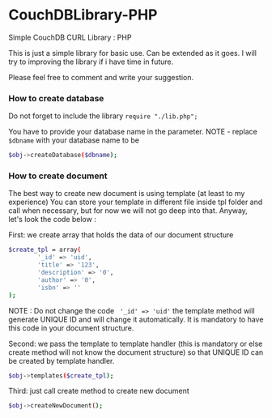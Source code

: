 # CouchDBLibrary-PHP
Simple CouchDB CURL Library : PHP

This is just a simple library for basic use. Can be extended as it goes.
I will try to improving the library if i have time in future.

Please feel free to comment and write your suggestion.


### How to create database
Do not forget to include the library ``` require "./lib.php"; ```

You have to provide your database name in the parameter.
NOTE - replace ``` $dbname``` with your database name to be
```sh
$obj->createDatabase($dbname);
```

### How to create document
The best way to create new document is using template (at least to my experience)
You can store your template in different file inside tpl folder and call when necessary, 
but for now we will not go deep into that. Anyway, let's look the code below :

First: we create array that holds the data of our document structure
```sh
$create_tpl = array(
		'_id' => 'uid',
		'title' => '123',
		'description' => '0',
		'author' => '0',
		'isbn' => ''
);
```
NOTE : Do not change the code ``` '_id' => 'uid'``` the template method will generate UNIQUE ID and will change it automatically. It is mandatory to have this code in your document structure.

Second: we pass the template to template handler (this is mandatory or else create method will not know the document structure) so that UNIQUE ID can be created by template handler.
```sh
$obj->templates($create_tpl);
```
Third: just call create method to create new document
```sh
$obj->createNewDocument();
```
